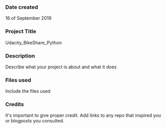 ### Date created
16 of September 2019

### Project Title
Udacity_BikeShare_Python

### Description
Describe what your project is about and what it does

### Files used
Include the files used

### Credits
It's important to give proper credit. Add links to any repo that inspired you or blogposts you consulted.

